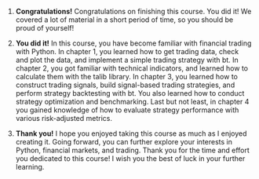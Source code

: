 1. **Congratulations!**
Congratulations on finishing this course. You did it! We covered a lot of material in a short period of time, so you should be proud of yourself!

2. **You did it!**
In this course, you have become familiar with financial trading with Python. In chapter 1, you learned how to get trading data, check and plot the data, and implement a simple trading strategy with bt. In chapter 2, you got familiar with technical indicators, and learned how to calculate them with the talib library. In chapter 3, you learned how to construct trading signals, build signal-based trading strategies, and perform strategy backtesting with bt. You also learned how to conduct strategy optimization and benchmarking. Last but not least, in chapter 4 you gained knowledge of how to evaluate strategy performance with various risk-adjusted metrics.

3. **Thank you!**
I hope you enjoyed taking this course as much as I enjoyed creating it. Going forward, you can further explore your interests in Python, financial markets, and trading. Thank you for the time and effort you dedicated to this course! I wish you the best of luck in your further learning.